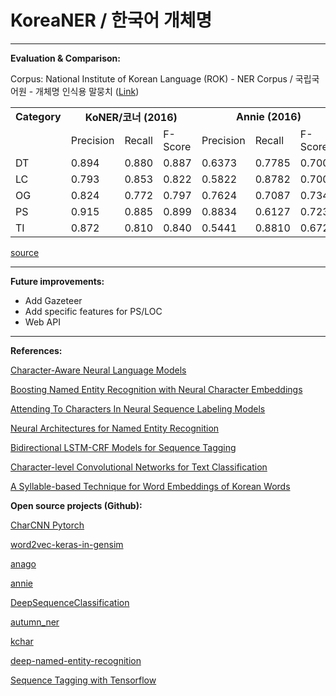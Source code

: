 ﻿# KoreaNER / 한국어 개체명

---

**Evaluation & Comparison:**

Corpus: National Institute of Korean Language (ROK) - NER Corpus / 국립국어원 - 개체명 인식용 말뭉치 ([Link][18])


<table>
	<tbody>
		<tr>
			<td><b>Category</b></td>
			<td colspan="3" align = "center"><b>KoNER/코너 (2016)</b></td>
			<td colspan="3" align = "center"><b>Annie (2016)</b></td>
			<td colspan="3" align = "center"><b>KoreaNER</b></td>
		</tr>
		<tr>
			<td></td>
			<td>Precision</td>
			<td>Recall</td>
			<td>F-Score</td>
			<td>Precision</td>
			<td>Recall</td>
			<td>F-Score</td>
			<td>Precision</td>
			<td>Recall</td>
			<td>F-Score</td>
		</tr>
		<tr>
			<td>DT</td>
			<td>0.894</td>
			<td>0.880</td>
			<td>0.887</td>
			<td>0.6373</td>
			<td>0.7785</td>
			<td>0.7009</td>
			<td>0.94</td>
			<td>0.94</td>
			<td>0.94</td>
		</tr>
		<tr>
			<td>LC</td>
			<td>0.793</td>
			<td>0.853</td>
			<td>0.822</td>
			<td>0.5822</td>
			<td>0.8782</td>
			<td>0.7002</td>
			<td>0.71</td>
			<td>0.76</td>
			<td>0.73</td>
		</tr>
		<tr>
			<td>OG</td>
			<td>0.824</td>
			<td>0.772</td>
			<td>0.797</td>
			<td>0.7624</td>
			<td>0.7087</td>
			<td>0.7346</td>
			<td>0.73</td>
			<td>0.63</td>
			<td>0.68</td>
		</tr>
		<tr>
			<td>PS</td>
			<td>0.915</td>
			<td>0.885</td>
			<td>0.899</td>
			<td>0.8834</td>
			<td>0.6127</td>
			<td>0.7236</td>
			<td>0.80</td>
			<td>0.75</td>
			<td>0.78</td>
		</tr>
		<tr>
			<td>TI</td>
			<td>0.872</td>
			<td>0.810</td>
			<td>0.840</td>
			<td>0.5441</td>
			<td>0.8810</td>
			<td>0.6727</td>
			<td>0.98</td>
			<td>0.89</td>
			<td>0.93</td>
		</tr>
	</tbody>
</table>

[source][17]

---

**Future improvements:**

- Add Gazeteer
- Add specific features for PS/LOC
- Web API

---

**References:**

[Character-Aware Neural Language Models][2]

[Boosting Named Entity Recognition with Neural Character Embeddings][1]
	
[Attending To Characters In Neural Sequence Labeling Models][3]

[Neural Architectures for Named Entity Recognition][4]

[Bidirectional LSTM-CRF Models for Sequence Tagging][5]

[Character-level Convolutional Networks for Text Classification][6]

[A Syllable-based Technique for Word Embeddings of Korean Words][16]

**Open source projects (Github):**

[CharCNN Pytorch][7]

[word2vec-keras-in-gensim][8]

[anago][9]

[annie][10]

[DeepSequenceClassification][11]

[autumn_ner][12]

[kchar][13]

[deep-named-entity-recognition][14]

[Sequence Tagging with Tensorflow][15]

  [1]: https://arxiv.org/pdf/1505.05008.pdf
  [2]: https://arxiv.org/pdf/1505.05008.pdf
  [3]: https://aclweb.org/anthology/C/C16/C16-1030.pdf
  [4]: https://arxiv.org/pdf/1603.01360.pdf
  [5]: https://arxiv.org/pdf/1508.01991.pdf
  [6]: https://arxiv.org/pdf/1509.01626.pdf
  [7]: https://github.com/srviest/char-cnn-pytorch
  [8]: https://github.com/SimonPavlik/word2vec-keras-in-gensim/blob/keras106/word2veckeras
  [9]: https://github.com/Hironsan/anago/blob/master/anago
  [10]: https://github.com/krikit/annie/tree/master/bin
  [11]: https://github.com/napsternxg/DeepSequenceClassification/
  [12]: https://github.com/tttr222/autumn_ner/blob/master/model.py
  [13]: https://github.com/jarfo/kchar/
  [14]: https://github.com/aatkinson-old/deep-named-entity-recognition/blob/master/
  [15]: https://guillaumegenthial.github.io/sequence-tagging-with-tensorflow.html
  [16]: https://arxiv.org/pdf/1708.01766.pdf
  [17]: https://goo.gl/o7Xa58
  [18]: https://ithub.korean.go.kr/

